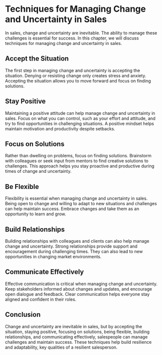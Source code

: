 Techniques for Managing Change and Uncertainty in Sales
===================================================================================================

In sales, change and uncertainty are inevitable. The ability to manage these challenges is essential for success. In this chapter, we will discuss techniques for managing change and uncertainty in sales.

Accept the Situation
--------------------

The first step in managing change and uncertainty is accepting the situation. Denying or resisting change only creates stress and anxiety. Accepting the situation allows you to move forward and focus on finding solutions.

Stay Positive
-------------

Maintaining a positive attitude can help manage change and uncertainty in sales. Focus on what you can control, such as your effort and attitude, and try to find opportunities in challenging situations. A positive mindset helps maintain motivation and productivity despite setbacks.

Focus on Solutions
------------------

Rather than dwelling on problems, focus on finding solutions. Brainstorm with colleagues or seek input from mentors to find creative solutions to challenges. This approach helps you stay proactive and productive during times of change and uncertainty.

Be Flexible
-----------

Flexibility is essential when managing change and uncertainty in sales. Being open to change and willing to adapt to new situations and challenges can help maintain success. Embrace changes and take them as an opportunity to learn and grow.

Build Relationships
-------------------

Building relationships with colleagues and clients can also help manage change and uncertainty. Strong relationships provide support and encouragement during challenging times. They can also lead to new opportunities in changing market environments.

Communicate Effectively
-----------------------

Effective communication is critical when managing change and uncertainty. Keep stakeholders informed about changes and updates, and encourage open dialogue and feedback. Clear communication helps everyone stay aligned and confident in their roles.

Conclusion
----------

Change and uncertainty are inevitable in sales, but by accepting the situation, staying positive, focusing on solutions, being flexible, building relationships, and communicating effectively, salespeople can manage challenges and maintain success. These techniques help build resilience and adaptability, key qualities of a resilient salesperson.

